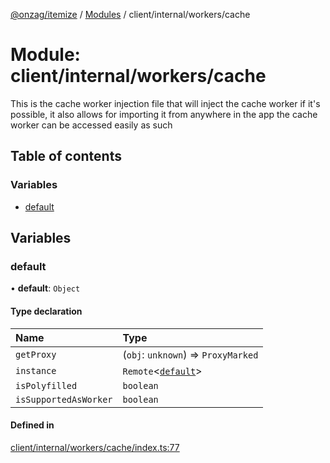 [@onzag/itemize](../README.md) / [Modules](../modules.md) / client/internal/workers/cache

# Module: client/internal/workers/cache

This is the cache worker injection file that will inject the cache worker
if it's possible, it also allows for importing it from anywhere in the app
the cache worker can be accessed easily as such

## Table of contents

### Variables

- [default](client_internal_workers_cache.md#default)

## Variables

### default

• **default**: `Object`

#### Type declaration

| Name | Type |
| :------ | :------ |
| `getProxy` | (`obj`: `unknown`) => `ProxyMarked` |
| `instance` | `Remote`<[`default`](../classes/client_internal_workers_cache_cache_worker_class.default.md)\> |
| `isPolyfilled` | `boolean` |
| `isSupportedAsWorker` | `boolean` |

#### Defined in

[client/internal/workers/cache/index.ts:77](https://github.com/onzag/itemize/blob/a24376ed/client/internal/workers/cache/index.ts#L77)
